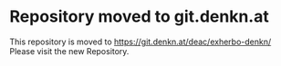 Repository moved to git.denkn.at
================================

This repository is moved to https://git.denkn.at/deac/exherbo-denkn/
Please visit the new Repository.
